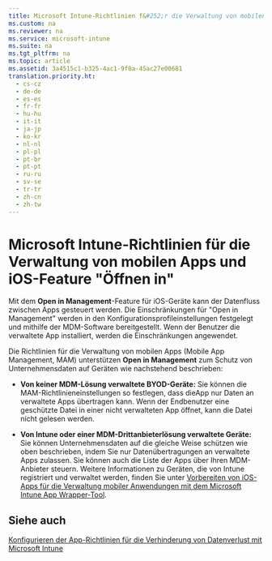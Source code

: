 ```yaml
---
title: Microsoft Intune-Richtlinien f&#252;r die Verwaltung von mobilen Apps und iOS-Feature &quot;&#214;ffnen in&quot;
ms.custom: na
ms.reviewer: na
ms.service: microsoft-intune
ms.suite: na
ms.tgt_pltfrm: na
ms.topic: article
ms.assetid: 3a4515c1-b325-4ac1-9f0a-45ac27e00681
translation.priority.ht: 
  - cs-cz
  - de-de
  - es-es
  - fr-fr
  - hu-hu
  - it-it
  - ja-jp
  - ko-kr
  - nl-nl
  - pl-pl
  - pt-br
  - pt-pt
  - ru-ru
  - sv-se
  - tr-tr
  - zh-cn
  - zh-tw
---
```

# Microsoft Intune-Richtlinien f&#252;r die Verwaltung von mobilen Apps und iOS-Feature &quot;&#214;ffnen in&quot;
Mit dem **Open in Management**-Feature für iOS-Geräte kann der Datenfluss zwischen Apps gesteuert werden. Die Einschränkungen für "Open in Management" werden in den Konfigurationsprofileinstellungen festgelegt und mithilfe der MDM-Software bereitgestellt.  Wenn der Benutzer die verwaltete App installiert, werden die Einschränkungen angewendet.

Die Richtlinien für die Verwaltung von mobilen Apps (Mobile App Management, MAM) unterstützen **Open in Management** zum Schutz von Unternehmensdaten auf Geräten wie nachstehend beschrieben:

-   **Von keiner MDM-Lösung verwaltete BYOD-Geräte:** Sie können die MAM-Richtlinieneinstellungen so festlegen, dass dieApp nur Daten an verwaltete Apps übertragen kann. Wenn der Endbenutzer eine geschützte Datei in einer nicht verwalteten App öffnet, kann die Datei nicht gelesen werden.

-   **Von Intune oder einer MDM-Drittanbieterlösung verwaltete Geräte:** Sie können Unternehmensdaten auf die gleiche Weise schützen wie oben beschrieben, indem Sie nur Datenübertragungen an verwaltete Apps zulassen. Sie können auch die Liste der Apps über Ihren MDM-Anbieter steuern.   Weitere Informationen zu Geräten, die von Intune registriert und verwaltet werden, finden Sie unter [Vorbereiten von iOS-Apps für die Verwaltung mobiler Anwendungen mit dem Microsoft Intune App Wrapper-Tool](../Topic/Prepare-iOS-apps-for-mobile-application-management-with-the-Microsoft-Intune-App-Wrapping-Tool.md).

## Siehe auch
[Konfigurieren der App-Richtlinien für die Verhinderung von Datenverlust mit Microsoft Intune](../Topic/Configure-data-loss-prevention-app-policies-with-Microsoft-Intune.md)

